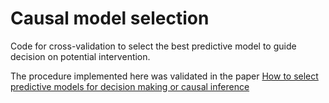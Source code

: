 # Causal model selection

Code for cross-validation to select the best predictive model to guide
decision on potential intervention.

The procedure implemented here was validated in the paper [How to select
predictive models for decision making or causal
inference](https://hal.science/hal-03946902)

